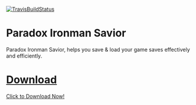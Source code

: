 [![TravisBuildStatus](https://travis-ci.org/WayOfModding/ParadoxIronmanSavior.svg?branch=dev)](https://travis-ci.org/WayOfModding/ParadoxIronmanSavior)

# Paradox Ironman Savior

Paradox Ironman Savior, helps you save & load your game saves effectively and efficiently.

# [Download](https://github.com/WayOfModding/ParadoxIronmanSavior/releases/latest)
[Click to Download Now!](https://github.com/WayOfModding/ParadoxIronmanSavior/releases/download/0.2/ParadoxSaveUtils.exe)